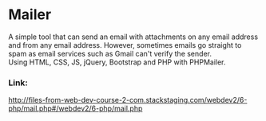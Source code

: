 # Mailer
A simple tool that can send an email with attachments on any email address and from any email address. However, sometimes emails go straight to spam as email services such as Gmail can't verify the sender.  
Using HTML, CSS, JS, jQuery, Bootstrap and PHP with PHPMailer.

### Link:
http://files-from-web-dev-course-2-com.stackstaging.com/webdev2/6-php/mail.php#/webdev2/6-php/mail.php
